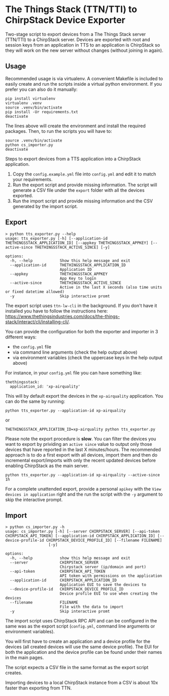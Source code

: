 # The Things Stack (TTN/TTI) to ChirpStack Device Exporter

Two-stage script to export devices from a The Things Stack server (TTN/TTI) to a ChirpStack server. Devices are exported with root and session keys from an application in TTS to an application is ChirpStack so they will work on the new server without changes (without joining in again).

## Usage

Recommended usage is via virtualenv. A convenient Makefile is included to easily create and run the scripts inside a virtual python environment. If you prefer you can also do it manually:

```
pip install virtualenv
virtualenv .venv
source .venv/bin/activate
pip install -Ur requirements.txt
deactivate
```

The lines above will create the environment and install the required packages. Then, to run the scripts you will have to:

```
source .venv/bin/activate
python cs_importer.py
deactivate
```

Steps to export devices from a TTS application into a ChirpStack application.

1) Copy the `config.example.yml` file into `config.yml` and edit it to match your requirements.
1) Run the export script and provide missing information. The script will generate a CSV file under the `export` folder with all the devices exported.
1) Run the import script and provide missing information and the CSV generated by the import script.

## Export

```
> python tts_exporter.py --help
usage: tts_exporter.py [-h] [--application-id THETHINGSSTACK_APPLICATION_ID] [--appkey THETHINGSSTACK_APPKEY] [--active-since THETHINGSSTACK_ACTIVE_SINCE] [-y]

options:
  -h, --help            Show this help message and exit
  --application-id      THETHINGSSTACK_APPLICATION_ID
                        Application ID
  --appkey              THETHINGSSTACK_APPKEY
                        App Key to login
  --active-since        THETHINGSSTACK_ACTIVE_SINCE
                        Active in the last X seconds (also time units or fixed datetime allowed)
  -y                    Skip interactive promt

```

The export script uses `ttn-lw-cli` in the background. If you don't have it installed you have to follow the instructions here: https://www.thethingsindustries.com/docs/the-things-stack/interact/cli/installing-cli/.

You can provide the configuration for both the exporter and importer in 3 different ways:

* the `config.yml` file
* via command line arguments (check the help output above)
* via environment variables (check the uppercase keys in the help output above)

For instance, in your `config.yml` file you can have something like:

```
thethingsstack:
  application_id: 'xp-airquality'
```

This will by default export the devices in the `xp-airquality` application. You can do the same by running:

```
python tts_exporter.py --application-id xp-airquality
```

or

```
THETHINGSSTACK_APPLICATION_ID=xp-airquality python tts_exporter.py
```

Please note the export procedure is **slow**. You can filter the devices you want to export by prividing an `active since` value to output only those devices that have reported in the last X minutes/hours. The recommended approach is to do a first export with all devices, import them and then do incremental export/imports with only the recent updated devices before enabling ChirpStack as the main server.

```
python tts_exporter.py --application-id xp-airquality --active-since 1h
```

For a complete unattended export, provide a personal `apikey` with the `View devices in application` right and the run the script with the `-y` argument to skip the interactive prompt.

## Import

```
> python cs_importer.py -h
usage: cs_importer.py [-h] [--server CHIRPSTACK_SERVER] [--api-token CHIRPSTACK_API_TOKEN] [--application-id CHIRPSTACK_APPLICATION_ID] [--device-profile-id CHIRPSTACK_DEVICE_PROFILE_ID] [--filename FILENAME]
                   [-y]

options:
  -h, --help            show this help message and exit
  --server              CHIRPSTACK_SERVER
                        Chirpstack server (ip/domain and port)
  --api-token           CHIRPSTACK_API_TOKEN
                        API token with permissions on the application
  --application-id      CHIRPSTACK_APPLICATION_ID
                        Application EUI to save the devices to
  --device-profile-id   CHIRPSTACK_DEVICE_PROFILE_ID
                        Device profile EUI to use when creating the devices
  --filename            FILENAME
                        File with the data to import
  -y                    Skip interactive promt
  ```

  The import script uses ChirpStack RPC API and can be configured in the same was as the export script (`config.yml`, command line arguments or environment variables).

  You will first have to create an application and a device profile for the devices (all created devices will use the same device profile). The EUI for both the application and the device profile can be found under their names in the main pages.

  The script expects a CSV file in the same format as the export script creates.

  Importing devices to a local ChirpStack instance from a CSV is about 10x faster than exporting from TTN.